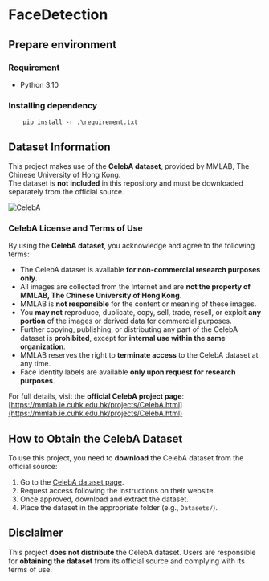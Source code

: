 # FaceDetection



## Prepare environment
### Requirement
- Python 3.10
### Installing dependency

```shell
    pip install -r .\requirement.txt
```

## Dataset Information
This project makes use of the **CelebA dataset**, provided by MMLAB, The Chinese University of Hong Kong.  
The dataset is **not included** in this repository and must be downloaded separately from the official source.

![CelebA](Image/CelebA.png)

### **CelebA License and Terms of Use**
By using the **CelebA dataset**, you acknowledge and agree to the following terms:

- The CelebA dataset is available **for non-commercial research purposes only**.
- All images are collected from the Internet and are **not the property of MMLAB, The Chinese University of Hong Kong**.
- MMLAB is **not responsible** for the content or meaning of these images.
- You **may not** reproduce, duplicate, copy, sell, trade, resell, or exploit **any portion** of the images or derived data for commercial purposes.
- Further copying, publishing, or distributing any part of the CelebA dataset is **prohibited**, except for **internal use within the same organization**.
- MMLAB reserves the right to **terminate access** to the CelebA dataset at any time.
- Face identity labels are available **only upon request for research purposes**.

For full details, visit the **official CelebA project page**:  
[https://mmlab.ie.cuhk.edu.hk/projects/CelebA.html](https://mmlab.ie.cuhk.edu.hk/projects/CelebA.html)

## How to Obtain the CelebA Dataset
To use this project, you need to **download** the CelebA dataset from the official source:

1. Go to the [CelebA dataset page](https://mmlab.ie.cuhk.edu.hk/projects/CelebA.html).
2. Request access following the instructions on their website.
3. Once approved, download and extract the dataset.
4. Place the dataset in the appropriate folder (e.g., `Datasets/`).

## Disclaimer
This project **does not distribute** the CelebA dataset. Users are responsible for **obtaining the dataset** from its official source and complying with its terms of use.
